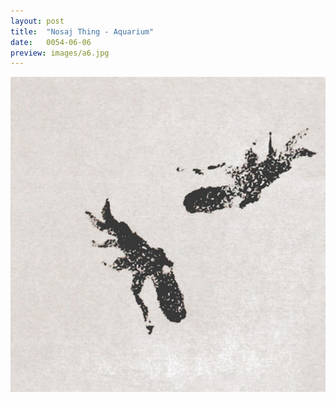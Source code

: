 ```yaml
---
layout: post
title:  "Nosaj Thing - Aquarium"
date:   0054-06-06
preview: images/a6.jpg
---
```


![Nosaj Thing - Views/Octopus EP](/images/a6.jpg)
